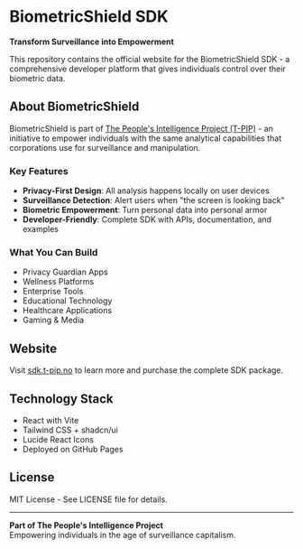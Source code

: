 # BiometricShield SDK

**Transform Surveillance into Empowerment**

This repository contains the official website for the BiometricShield SDK - a comprehensive developer platform that gives individuals control over their biometric data.

## About BiometricShield

BiometricShield is part of [The People's Intelligence Project (T-PIP)](https://t-pip.no) - an initiative to empower individuals with the same analytical capabilities that corporations use for surveillance and manipulation.

### Key Features

- **Privacy-First Design**: All analysis happens locally on user devices
- **Surveillance Detection**: Alert users when "the screen is looking back"
- **Biometric Empowerment**: Turn personal data into personal armor
- **Developer-Friendly**: Complete SDK with APIs, documentation, and examples

### What You Can Build

- Privacy Guardian Apps
- Wellness Platforms  
- Enterprise Tools
- Educational Technology
- Healthcare Applications
- Gaming & Media

## Website

Visit [sdk.t-pip.no](https://sdk.t-pip.no) to learn more and purchase the complete SDK package.

## Technology Stack

- React with Vite
- Tailwind CSS + shadcn/ui
- Lucide React Icons
- Deployed on GitHub Pages

## License

MIT License - See LICENSE file for details.

---

**Part of The People's Intelligence Project**  
Empowering individuals in the age of surveillance capitalism.

